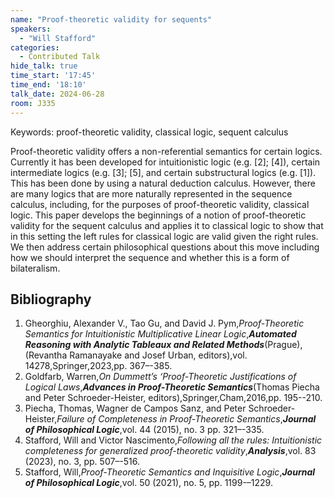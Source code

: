 ```yaml
---
name: "Proof-theoretic validity for sequents"
speakers:
  - "Will Stafford"
categories:
  - Contributed Talk
hide_talk: true
time_start: '17:45'
time_end: '18:10'
talk_date: 2024-06-28
room: J335
---
```





Keywords: proof-theoretic validity, classical logic, sequent calculus

Proof-theoretic validity offers a non-referential semantics for certain logics. Currently it has been developed for intuitionistic logic (e.g. [2]; [4]), certain intermediate logics (e.g. [3]; [5], and certain substructural logics (e.g. [1]). This has been done by using a natural deduction calculus. However, there are many logics that are more naturally represented in the sequence calculus, including, for the purposes of proof-theoretic validity, classical logic. This paper develops the beginnings of a notion of proof-theoretic validity for the sequent calculus and applies it to classical logic to show that in this setting the left rules for classical logic are valid given the right rules. We then address certain philosophical questions about this move including how we should interpret the sequence and whether this is a form of bilateralism.

## Bibliography
1. Gheorghiu, Alexander V., Tao Gu, and David J. Pym,_Proof-Theoretic Semantics for Intuitionistic Multiplicative Linear Logic_,**_Automated Reasoning with Analytic Tableaux and Related Methods_**(Prague),(Revantha Ramanayake and Josef Urban, editors),vol. 14278,Springer,2023,pp. 367–-385.
2. Goldfarb, Warren,_On Dummett’s ‘Proof-Theoretic Justifications of Logical Laws_,**_Advances in Proof-Theoretic Semantics_**(Thomas Piecha and Peter Schroeder-Heister, editors),Springer,Cham,2016,pp. 195--210.
3. Piecha, Thomas, Wagner de Campos Sanz, and Peter Schroeder-Heister,_Failure of Completeness in Proof-Theoretic Semantics_,**_Journal of Philosophical Logic_**,vol. 44 (2015), no. 3 pp. 321–-335.
4. Stafford, Will and Victor Nascimento,_Following all the rules: Intuitionistic completeness for generalized proof-theoretic validity_,**_Analysis_**,vol. 83 (2023), no. 3, pp. 507–-516.
5. Stafford, Will,_Proof-Theoretic Semantics and Inquisitive Logic_,**_Journal of Philosophical Logic_**,vol. 50 (2021), no. 5, pp. 1199-–1229.







